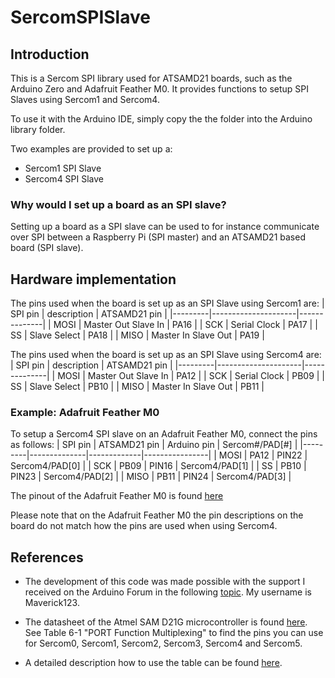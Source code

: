 # SercomSPISlave

## Introduction
This is a Sercom SPI library used for ATSAMD21 boards, such as the Arduino Zero and Adafruit Feather M0. It provides functions to setup SPI Slaves using Sercom1 and Sercom4.

To use it with the Arduino IDE, simply copy the the folder into the Arduino library folder.

Two examples are provided to set up a:
- Sercom1 SPI Slave
- Sercom4 SPI Slave

### Why would I set up a board as an SPI slave?
Setting up a board as a SPI slave can be used to for instance communicate over SPI between a Raspberry Pi (SPI master) and an ATSAMD21 based board (SPI slave).

## Hardware implementation
The pins used when the board is set up as an SPI Slave using Sercom1 are:
| SPI pin | description         | ATSAMD21 pin |
|---------|---------------------|--------------|
| MOSI    | Master Out Slave In | PA16         |
| SCK     | Serial Clock        | PA17         |
| SS      | Slave Select        | PA18         |
| MISO    | Master In Slave Out | PA19         |

The pins used when the board is set up as an SPI Slave using Sercom4 are:
| SPI pin | description         | ATSAMD21 pin |
|---------|---------------------|--------------|
| MOSI    | Master Out Slave In | PA12         |
| SCK     | Serial Clock        | PB09         |
| SS      | Slave Select        | PB10         |
| MISO    | Master In Slave Out | PB11         |

### Example: Adafruit Feather M0
To setup a Sercom4 SPI slave on an Adafruit Feather M0, connect the pins as follows:
| SPI pin | ATSAMD21 pin | Arduino pin | Sercom#/PAD[#] |
|---------|--------------|-------------|----------------|
| MOSI    | PA12         | PIN22       | Sercom4/PAD[0] |
| SCK     | PB09         | PIN16       | Sercom4/PAD[1] |
| SS      | PB10         | PIN23       | Sercom4/PAD[2] |
| MISO    | PB11         | PIN24       | Sercom4/PAD[3] |

The pinout of the Adafruit Feather M0 is found [here](https://cdn-learn.adafruit.com/assets/assets/000/046/244/original/adafruit_products_Feather_M0_Basic_Proto_v2.2-1.png?1504885373)

Please note that on the Adafruit Feather M0 the pin descriptions on the board do not match how the pins are used when using Sercom4.

## References
- The development of this code was made possible with the support I received on the Arduino Forum in the following [topic](https://forum.arduino.cc/index.php?topic=360026.15). My username is Maverick123.

- The datasheet of the Atmel SAM D21G microcontroller is found [here](https://cdn.sparkfun.com/datasheets/Dev/Arduino/Boards/Atmel-42181-SAM-D21_Datasheet.pdf). See Table 6-1 "PORT Function Multiplexing" to find the pins you can use for Sercom0, Sercom1, Sercom2, Sercom3, Sercom4 and Sercom5.

- A detailed description how to use the table can be found [here](https://learn.adafruit.com/using-atsamd21-sercom-to-add-more-spi-i2c-serial-ports/muxing-it-up).